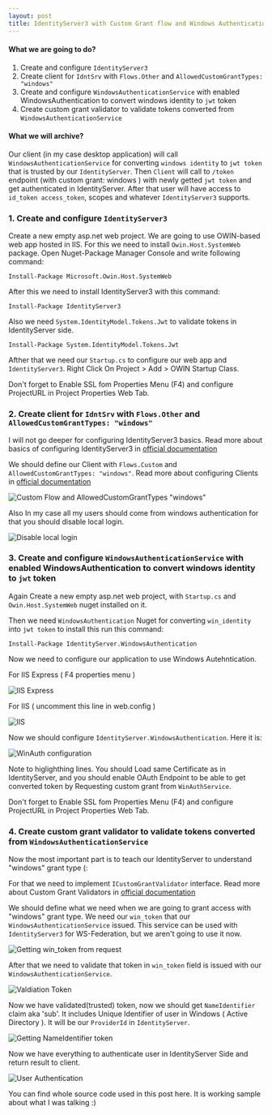 ```yaml
---
layout: post
title: IdentityServer3 with Custom Grant flow and Windows Authentication
---
```


#### What we are going to do?

1. Create and configure `IdentityServer3`
2. Create client for `IdntSrv` with `Flows.Other` and `AllowedCustomGrantTypes: "windows"`
3. Create and configure `WindowsAuthenticationService` with enabled WindowsAuthentication to convert windows identity to `jwt` token
4. Create custom grant validator to validate tokens converted from `WindowsAuthenticationService`

#### What we will archive?

Our client (in my case desktop application) will call `WindowsAuthenticationService` for converting `windows identity` to `jwt token`
that is trusted by our `IdentityServer`. Then `Client` will call to `/token` endpoint (with custom grant: windows )
with newly getted `jwt token` and get authenticated in IdentityServer. After that user will have access to `id_token access_token`, scopes
and whatever `IdentityServer3` supports.

### 1. Create and configure `IdentityServer3`

Create a new empty asp.net web project. We are going to use OWIN-based web app hosted in IIS. 
For this we need to install `Owin.Host.SystemWeb` package.
Open Nuget-Package Manager Console and write following command:

`Install-Package Microsoft.Owin.Host.SystemWeb`

After this we need to install IdentityServer3 with this command:

`Install-Package IdentityServer3`

Also we need `System.IdentityModel.Tokens.Jwt` to validate tokens in IdentityServer side.

`Install-Package System.IdentityModel.Tokens.Jwt`

Afther that we need our `Startup.cs` to configure our web app and `IdentityServer3`.
Right Click On Project > Add > OWIN Startup Class.

Don't forget to Enable SSL fom Properties Menu (F4) and configure ProjectURL in Project Properties Web Tab.

### 2. Create client for `IdntSrv` with `Flows.Other` and `AllowedCustomGrantTypes: "windows"`

I will not go deeper for configuring IdentityServer3 basics. Read more about basics of configuring IdentityServer3 in
[official documentation](https://identityserver.github.io/Documentation/docsv2/configuration/overview.html)

We should define our Client with `Flows.Custom` and `AllowedCustomGrantTypes: "windows"`. Read more about configuring Clients
in [official documentation](https://identityserver.github.io/Documentation/docsv2/configuration/clients.html)

![Custom Flow and AllowedCustomGrantTypes "windows"](http://i.imgur.com/EbpLjxy.png)


Also In my case all my users should come from windows authentication for that you should disable local login.

![Disable local login](http://i.imgur.com/mSirFpM.png)

### 3. Create and configure `WindowsAuthenticationService` with enabled WindowsAuthentication to convert windows identity to `jwt` token

Again Create a new empty asp.net web project, with `Startup.cs` and `Owin.Host.SystemWeb` nuget installed on it.

Then we need `WindowsAuthentication` Nuget for converting `win_identity` into `jwt token` to install this run this command:

`Install-Package IdentityServer.WindowsAuthentication`

Now we need to configure our application to use Windows Autehntication. 

For IIS Express ( F4 properties menu )

![IIS Express](http://i.imgur.com/FjcfTOr.png)


For IIS ( uncomment this line in web.config )

![IIS](http://i.imgur.com/L2QV1CJ.png)


Now we should configure `IdentityServer.WindowsAuthentication`. Here it is:

![WinAuth configuration](http://i.imgur.com/aB7HJm6.png)


Note to higlighthing lines. You should Load same Certificate as in IdentityServer, and you should enable OAuth Endpoint to 
be able to get converted token by Requesting custom grant from `WinAuthService`.

Don't forget to Enable SSL fom Properties Menu (F4) and configure ProjectURL in Project Properties Web Tab.

### 4. Create custom grant validator to validate tokens converted from `WindowsAuthenticationService`

Now the most important part is to teach our IdentityServer to understand "windows" grant type (:

For that we need to implement `ICustomGrantValidator` interface. Read more about Custom Grant Validators
in [official documentation](https://identityserver.github.io/Documentation/docsv2/advanced/customGrantTypes.html)

We should define what we need when we are going to grant access with "windows" grant type. We need our `win_token` that
our `WindowsAuthenticationService` issued. This service can be used with `IdentityServer3` for WS-Federation, but we aren't going to
use it now.

![Getting win_token from request](http://i.imgur.com/wpNTRMb.png)


After that we need to validate that token in `win_token` field is issued with our `WindowsAuthenticationService`. 

![Valdiation Token](http://i.imgur.com/VcTNGU4.png)


Now we have validated(trusted) token, now we should get `NameIdentifier` claim aka 'sub'. It includes Unique Identifier of user in Windows ( Active Directory ). It will be our `ProviderId` in `IdentityServer`.

![Getting NameIdentifier token](http://i.imgur.com/mgVeOoT.png)


Now we have everything to authenticate user in IdentityServer Side and return result to client.

![User Authentication](http://i.imgur.com/AVO9rLM.png)


You can find whole source code used in this post here.
It is working sample about what I was talking :)




